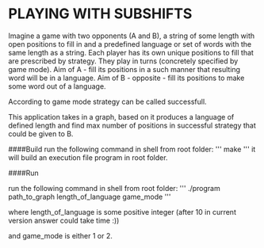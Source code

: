 PLAYING WITH SUBSHIFTS
==================

Imagine a game with two opponents (A and B), a string of some length with open positions to fill in
and a predefined language or set of words with the same length as a string.
Each player has its own unique positions to fill that are prescribed by strategy.
They play in turns (concretely specified by game mode).
Aim of A - fill its positions in a such manner that resulting word will be in a language.
Aim of B - opposite - fill its positions to make some word out of a language.

According to game mode strategy can be called successfull.

This application takes in a graph, based on it produces a language of defined length
and find max number of positions in successful strategy that could be given to B.

####Build
run the following command in shell from root folder:
'''
make 
'''
it will build an execution file program in root folder.

####Run

run the following command in shell from root folder:
'''
./program path_to_graph length_of_language game_mode
'''

where length_of_language is some positive integer 
(after 10 in current version answer could take time :)) 

and game_mode is either 1 or 2.
